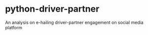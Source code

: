 # python-driver-partner
An analysis on e-hailing driver-partner engagement on social media platform
